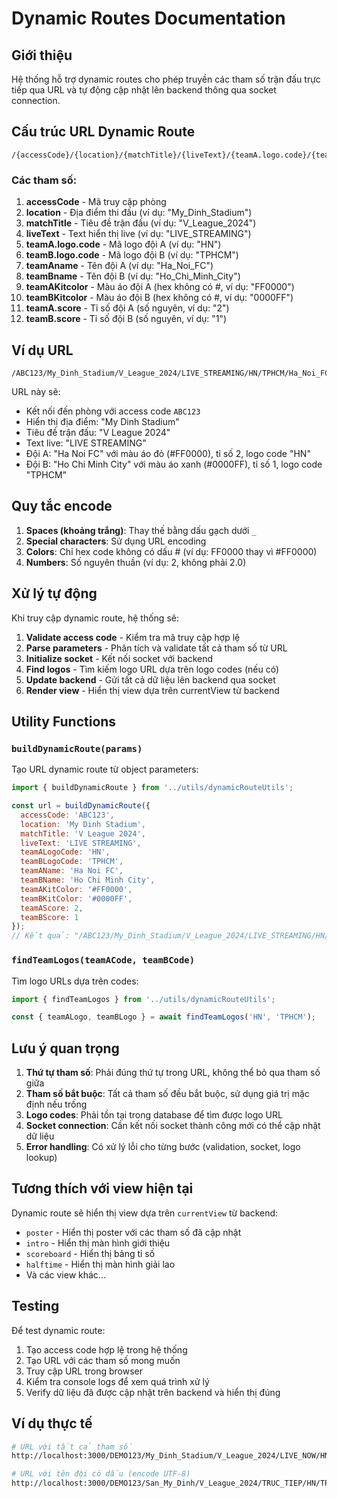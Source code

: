 # Dynamic Routes Documentation

## Giới thiệu

Hệ thống hỗ trợ dynamic routes cho phép truyền các tham số trận đấu trực tiếp qua URL và tự động cập nhật lên backend thông qua socket connection.

## Cấu trúc URL Dynamic Route

```
/{accessCode}/{location}/{matchTitle}/{liveText}/{teamA.logo.code}/{teamB.logo.code}/{teamAname}/{teamBname}/{teamAKitcolor}/{teamBKitcolor}/{teamA.score}/{teamB.score}
```

### Các tham số:

1. **accessCode** - Mã truy cập phòng
2. **location** - Địa điểm thi đấu (ví dụ: "My_Dinh_Stadium")
3. **matchTitle** - Tiêu đề trận đấu (ví dụ: "V_League_2024")
4. **liveText** - Text hiển thị live (ví dụ: "LIVE_STREAMING")
5. **teamA.logo.code** - Mã logo đội A (ví dụ: "HN")
6. **teamB.logo.code** - Mã logo đội B (ví dụ: "TPHCM")
7. **teamAname** - Tên đội A (ví dụ: "Ha_Noi_FC")
8. **teamBname** - Tên đội B (ví dụ: "Ho_Chi_Minh_City")
9. **teamAKitcolor** - Màu áo đội A (hex không có #, ví dụ: "FF0000")
10. **teamBKitcolor** - Màu áo đội B (hex không có #, ví dụ: "0000FF")
11. **teamA.score** - Tỉ số đội A (số nguyên, ví dụ: "2")
12. **teamB.score** - Tỉ số đội B (số nguyên, ví dụ: "1")

## Ví dụ URL

```
/ABC123/My_Dinh_Stadium/V_League_2024/LIVE_STREAMING/HN/TPHCM/Ha_Noi_FC/Ho_Chi_Minh_City/FF0000/0000FF/2/1
```

URL này sẽ:
- Kết nối đến phòng với access code `ABC123`
- Hiển thị địa điểm: "My Dinh Stadium"
- Tiêu đề trận đấu: "V League 2024"
- Text live: "LIVE STREAMING"
- Đội A: "Ha Noi FC" với màu áo đỏ (#FF0000), tỉ số 2, logo code "HN"
- Đội B: "Ho Chi Minh City" với màu áo xanh (#0000FF), tỉ số 1, logo code "TPHCM"

## Quy tắc encode

1. **Spaces (khoảng trắng)**: Thay thế bằng dấu gạch dưới `_`
2. **Special characters**: Sử dụng URL encoding
3. **Colors**: Chỉ hex code không có dấu # (ví dụ: FF0000 thay vì #FF0000)
4. **Numbers**: Số nguyên thuần (ví dụ: 2, không phải 2.0)

## Xử lý tự động

Khi truy cập dynamic route, hệ thống sẽ:

1. **Validate access code** - Kiểm tra mã truy cập hợp lệ
2. **Parse parameters** - Phân tích và validate tất cả tham số từ URL
3. **Initialize socket** - Kết nối socket với backend
4. **Find logos** - Tìm kiếm logo URL dựa trên logo codes (nếu có)
5. **Update backend** - Gửi tất cả dữ liệu lên backend qua socket
6. **Render view** - Hiển thị view dựa trên currentView từ backend

## Utility Functions

### `buildDynamicRoute(params)`
Tạo URL dynamic route từ object parameters:

```javascript
import { buildDynamicRoute } from '../utils/dynamicRouteUtils';

const url = buildDynamicRoute({
  accessCode: 'ABC123',
  location: 'My Dinh Stadium',
  matchTitle: 'V League 2024',
  liveText: 'LIVE STREAMING',
  teamALogoCode: 'HN',
  teamBLogoCode: 'TPHCM',
  teamAName: 'Ha Noi FC',
  teamBName: 'Ho Chi Minh City',
  teamAKitColor: '#FF0000',
  teamBKitColor: '#0000FF',
  teamAScore: 2,
  teamBScore: 1
});
// Kết quả: "/ABC123/My_Dinh_Stadium/V_League_2024/LIVE_STREAMING/HN/TPHCM/Ha_Noi_FC/Ho_Chi_Minh_City/FF0000/0000FF/2/1"
```

### `findTeamLogos(teamACode, teamBCode)`
Tìm logo URLs dựa trên codes:

```javascript
import { findTeamLogos } from '../utils/dynamicRouteUtils';

const { teamALogo, teamBLogo } = await findTeamLogos('HN', 'TPHCM');
```

## Lưu ý quan trọng

1. **Thứ tự tham số**: Phải đúng thứ tự trong URL, không thể bỏ qua tham số giữa
2. **Tham số bắt buộc**: Tất cả tham số đều bắt buộc, sử dụng giá trị mặc định nếu trống
3. **Logo codes**: Phải tồn tại trong database để tìm được logo URL
4. **Socket connection**: Cần kết nối socket thành công mới có thể cập nhật dữ liệu
5. **Error handling**: Có xử lý lỗi cho từng bước (validation, socket, logo lookup)

## Tương thích với view hiện tại

Dynamic route sẽ hiển thị view dựa trên `currentView` từ backend:
- `poster` - Hiển thị poster với các tham số đã cập nhật
- `intro` - Hiển thị màn hình giới thiệu
- `scoreboard` - Hiển thị bảng tỉ số
- `halftime` - Hiển thị màn hình giải lao
- Và các view khác...

## Testing

Để test dynamic route:

1. Tạo access code hợp lệ trong hệ thống
2. Tạo URL với các tham số mong muốn
3. Truy cập URL trong browser
4. Kiểm tra console logs để xem quá trình xử lý
5. Verify dữ liệu đã được cập nhật trên backend và hiển thị đúng

## Ví dụ thực tế

```bash
# URL với tất cả tham số
http://localhost:3000/DEMO123/My_Dinh_Stadium/V_League_2024/LIVE_NOW/HN/TPHCM/Ha_Noi_FC/Ho_Chi_Minh_City/FF0000/0000FF/2/1

# URL với tên đội có dấu (encode UTF-8)
http://localhost:3000/DEMO123/San_My_Dinh/V_League_2024/TRUC_TIEP/HN/TPHCM/H%C3%A0_N%E1%BB%99i_FC/TP_H%E1%BB%93_Ch%C3%AD_Minh/FF0000/0000FF/3/2
```
